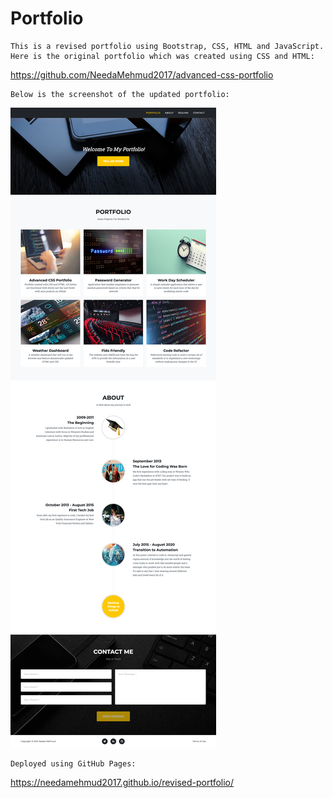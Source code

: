 # Portfolio

```
This is a revised portfolio using Bootstrap, CSS, HTML and JavaScript.
Here is the original portfolio which was created using CSS and HTML:
```
https://github.com/NeedaMehmud2017/advanced-css-portfolio

```
Below is the screenshot of the updated portfolio:
```

![image](portfolio-image.png)

```
Deployed using GitHub Pages:
```

https://needamehmud2017.github.io/revised-portfolio/
